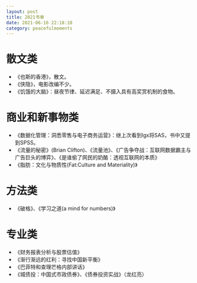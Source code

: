 ```yaml
---
layout: post
title: 2021书单
date: 2021-06-16 22:18:18
category: peacefulmoments
---   
```

# 散文类

+ 《也斯的香港》，散文。
+ 《侠隐》，电影改编不少。
+ 《饥饿的大脑》：昼夜节律、延迟满足、不摄入具有高奖赏机制的食物。

# 商业和新事物类

+ 《数据化管理：洞悉零售与电子商务运营》：继上次看到lgx将SAS，书中又提到SPSS。
+ 《流量的秘密》(Brian Clifton)、《流量池》、《广告争夺战：互联网数据霸主与广告巨头的博弈》、《是谁偷了网民的奶酪：透视互联网的本质》
+ 《脂肪：文化与物质性(Fat:Culture and Materiality)》

# 方法类

+ 《破格》、《学习之道(a mind for numbers)》

# 专业类
+ 《财务报表分析与股票估值》
+ 《渐行渐远的红利：寻找中国新平衡》
+ 《巴菲特和查理芒格内部讲话》
+ 《城债投：中国式市政债券》、《债券投资实战》（龙红亮）

